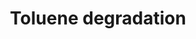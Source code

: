 ---
annotations:
- id: PW:0000110
  parent: classic metabolic pathway
  type: Pathway Ontology
  value: toluene and xylene degradation pathway
authors:
- J.Heckman
- MaintBot
- Egonw
- Ddigles
description: ''
last-edited: 2016-09-23
organisms:
- Saccharomyces cerevisiae
redirect_from:
- /index.php/Pathway:WP60
- /instance/WP60
revision: null
schema-jsonld:
- '@context': https://schema.org/
  '@id': https://wikipathways.github.io/pathways/WP60.html
  '@type': Dataset
  creator:
    '@type': Organization
    name: WikiPathways
  description: ''
  keywords:
  - AAD10
  - AAD14
  - AAD15
  - AAD3
  - AAD4
  - AAD6
  - Benzyl alcohol
  - CO2
  - H+
  - H2O
  - NAD
  - NAD(P)(+)
  - NAD(P)H
  - NADH
  - NADP
  - NADPH
  - O2
  - Toluene
  - benzaldehyde
  - benzoate
  - catechol
  - cis-1,2-Dihydroxybenzoate
  license: CC0
  name: Toluene degradation
seo: CreativeWork
title: Toluene degradation
wpid: WP60
---